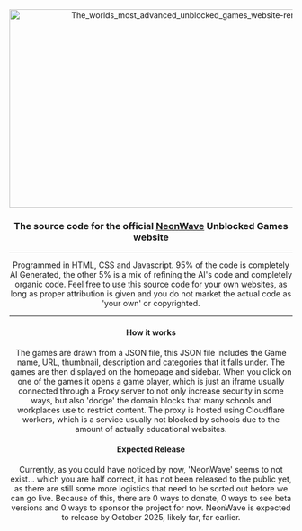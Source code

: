 <div align="center">
<img width="707" height="353" alt="The_worlds_most_advanced_unblocked_games_website-removebg-preview" src="https://github.com/user-attachments/assets/b838bf40-ebba-490d-bfd7-dfee831437da" />

### The source code for the official <a href="https://neonwave.netlify.app">NeonWave</a> Unblocked Games website
---
 Programmed in HTML, CSS and Javascript. 95% of the code is completely AI Generated, the other 5% is a mix of refining the AI's code and completely organic code.
 Feel free to use this source code for your own websites, as long as proper attribution is given and you do not market the actual code as 'your own' or copyrighted.
 
---
#### How it works
The games are drawn from a JSON file, this JSON file includes the Game name, URL, thumbnail, description and categories that it falls under.
The games are then displayed on the homepage and sidebar. When you click on one of the games it opens a game player, which is just an iframe usually connected through a Proxy server to not only increase security in some ways, but also 'dodge' the domain blocks that many schools and workplaces use to restrict content.
The proxy is hosted using Cloudflare workers, which is a service usually not blocked by schools due to the amount of actually educational websites.

#### Expected Release
Currently, as you could have noticed by now, 'NeonWave' seems to not exist... which you are half correct, it has not been released to the public yet, as there are still some more logistics that need to be sorted out before we can go live.
Because of this, there are 0 ways to donate, 0 ways to see beta versions and 0 ways to sponsor the project for now. NeonWave is expected to release by October 2025, likely far, far earlier.
</div>

